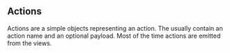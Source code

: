 ## Actions

Actions are a simple objects representing an action. The usually contain an action name and an optional payload. Most of the time actions are emitted from the views.
